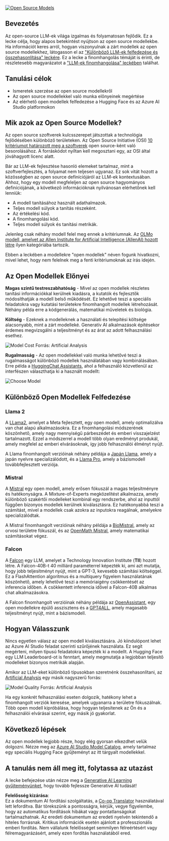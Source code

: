 <!--
CO_OP_TRANSLATOR_METADATA:
{
  "original_hash": "0bba96e53ab841d99db731892a51fab8",
  "translation_date": "2025-05-20T07:02:06+00:00",
  "source_file": "16-open-source-models/README.md",
  "language_code": "hu"
}
-->
[![Open Source Models](../../../translated_images/16-lesson-banner.7b9ebf8cdea6669d74be8212360e99a5653b0cd3ec513f50f12693ffec984ff1.hu.png)](https://aka.ms/gen-ai-lesson16-gh?WT.mc_id=academic-105485-koreyst)

## Bevezetés

Az open-source LLM-ek világa izgalmas és folyamatosan fejlődik. Ez a lecke célja, hogy alapos betekintést nyújtson az open source modellekbe. Ha információt keres arról, hogyan viszonyulnak a zárt modellek az open source modellekhez, látogasson el az ["Különböző LLM-ek felfedezése és összehasonlítása" leckére](../02-exploring-and-comparing-different-llms/README.md?WT.mc_id=academic-105485-koreyst). Ez a lecke a finomhangolás témáját is érinti, de részletesebb magyarázatot a ["LLM-ek finomhangolása" leckében](../18-fine-tuning/README.md?WT.mc_id=academic-105485-koreyst) találhat.

## Tanulási célok

- Ismeretek szerzése az open source modellekről
- Az open source modellekkel való munka előnyeinek megértése
- Az elérhető open modellek felfedezése a Hugging Face és az Azure AI Studio platformokon

## Mik azok az Open Source Modellek?

Az open source szoftverek kulcsszerepet játszottak a technológia fejlődésében különböző területeken. Az Open Source Initiative (OSI) [10 kritériumot határozott meg a szoftverek](https://web.archive.org/web/20241126001143/https://opensource.org/osd?WT.mc_id=academic-105485-koreyst) open source-ként való besorolásához. A forráskódot nyíltan kell megosztani egy, az OSI által jóváhagyott licenc alatt.

Bár az LLM-ek fejlesztése hasonló elemeket tartalmaz, mint a szoftverfejlesztés, a folyamat nem teljesen ugyanaz. Ez sok vitát hozott a közösségben az open source definíciójáról az LLM-ek kontextusában. Ahhoz, hogy egy modell megfeleljen az open source hagyományos definíciójának, a következő információknak nyilvánosan elérhetőnek kell lenniük:

- A modell tanításához használt adathalmazok.
- Teljes modell súlyok a tanítás részeként.
- Az értékelési kód.
- A finomhangolási kód.
- Teljes modell súlyok és tanítási metrikák.

Jelenleg csak néhány modell felel meg ennek a kritériumnak. Az [OLMo modell, amelyet az Allen Institute for Artificial Intelligence (AllenAI) hozott létre](https://huggingface.co/allenai/OLMo-7B?WT.mc_id=academic-105485-koreyst) ilyen kategóriába tartozik.

Ebben a leckében a modellekre "open modellek" néven fogunk hivatkozni, mivel lehet, hogy nem felelnek meg a fenti kritériumoknak az írás idején.

## Az Open Modellek Előnyei

**Magas szintű testreszabhatóság** - Mivel az open modellek részletes tanítási információkkal kerülnek kiadásra, a kutatók és fejlesztők módosíthatják a modell belső működését. Ez lehetővé teszi a speciális feladatokra vagy kutatási területekre finomhangolt modellek létrehozását. Néhány példa erre a kódgenerálás, matematikai műveletek és biológia.

**Költség** - Ezeknek a modelleknek a használati és telepítési költsége alacsonyabb, mint a zárt modelleké. Generatív AI alkalmazások építésekor érdemes megvizsgálni a teljesítményt és az árat az adott felhasználási esethez.

![Model Cost](../../../translated_images/model-price.bf4c17ebea0f13045f3c10fb8615e171c6a664837cb2f4107c312552149ae88d.hu.png)
Forrás: Artificial Analysis

**Rugalmasság** - Az open modellekkel való munka lehetővé teszi a rugalmasságot különböző modellek használatában vagy kombinálásában. Erre példa a [HuggingChat Assistants](https://huggingface.co/chat?WT.mc_id=academic-105485-koreyst), ahol a felhasználó közvetlenül az interfészen választhatja ki a használt modellt:

![Choose Model](../../../translated_images/choose-model.1f574fd269d66a894a92f8b8a1c4c3e7cf9e2d9ece5fc66c7d95efdc5d01501d.hu.png)

## Különböző Open Modellek Felfedezése

### Llama 2

A [LLama2](https://huggingface.co/meta-llama?WT.mc_id=academic-105485-koreyst), amelyet a Meta fejlesztett, egy open modell, amely optimalizálva van chat alapú alkalmazásokra. Ez a finomhangolási módszerének köszönhető, amely nagy mennyiségű párbeszédet és emberi visszajelzést tartalmazott. Ezzel a módszerrel a modell több olyan eredményt produkál, amely megfelel az emberi elvárásoknak, így jobb felhasználói élményt nyújt.

A Llama finomhangolt verzióinak néhány példája a [Japán Llama](https://huggingface.co/elyza/ELYZA-japanese-Llama-2-7b?WT.mc_id=academic-105485-koreyst), amely a japán nyelvre specializálódott, és a [Llama Pro](https://huggingface.co/TencentARC/LLaMA-Pro-8B?WT.mc_id=academic-105485-koreyst), amely a bázismodell továbbfejlesztett verziója.

### Mistral

A [Mistral](https://huggingface.co/mistralai?WT.mc_id=academic-105485-koreyst) egy open modell, amely erősen fókuszál a magas teljesítményre és hatékonyságra. A Mixture-of-Experts megközelítést alkalmazza, amely különböző szakértői modelleket kombinál egy rendszerbe, ahol az inputtól függően bizonyos modellek kerülnek kiválasztásra. Ez hatékonyabbá teszi a számítást, mivel a modellek csak azokra az inputokra reagálnak, amelyekre specializálódtak.

A Mistral finomhangolt verzióinak néhány példája a [BioMistral](https://huggingface.co/BioMistral/BioMistral-7B?text=Mon+nom+est+Thomas+et+mon+principal?WT.mc_id=academic-105485-koreyst), amely az orvosi területre fókuszál, és az [OpenMath Mistral](https://huggingface.co/nvidia/OpenMath-Mistral-7B-v0.1-hf?WT.mc_id=academic-105485-koreyst), amely matematikai számításokat végez.

### Falcon

A [Falcon](https://huggingface.co/tiiuae?WT.mc_id=academic-105485-koreyst) egy LLM, amelyet a Technology Innovation Institute (**TII**) hozott létre. A Falcon-40B-t 40 milliárd paraméterrel képezték ki, ami azt mutatja, hogy jobb teljesítményt nyújt, mint a GPT-3, kevesebb számítási költséggel. Ez a FlashAttention algoritmus és a multiquery figyelem használatának köszönhető, amely lehetővé teszi a memóriaigény csökkentését az inferencia időben. A csökkentett inferencia idővel a Falcon-40B alkalmas chat alkalmazásokra.

A Falcon finomhangolt verzióinak néhány példája az [OpenAssistant](https://huggingface.co/OpenAssistant/falcon-40b-sft-top1-560?WT.mc_id=academic-105485-koreyst), egy open modellekre épülő asszisztens és a [GPT4ALL](https://huggingface.co/nomic-ai/gpt4all-falcon?WT.mc_id=academic-105485-koreyst), amely magasabb teljesítményt nyújt, mint a bázismodell.

## Hogyan Válasszunk

Nincs egyetlen válasz az open modell kiválasztására. Jó kiindulópont lehet az Azure AI Studio feladat szerinti szűrőjének használata. Ez segít megérteni, milyen típusú feladatokra képezték ki a modellt. A Hugging Face egy LLM Leaderboard-ot is fenntart, amely megmutatja a legjobban teljesítő modelleket bizonyos metrikák alapján.

Amikor az LLM-eket különböző típusokban szeretnénk összehasonlítani, az [Artificial Analysis](https://artificialanalysis.ai/?WT.mc_id=academic-105485-koreyst) egy másik nagyszerű forrás:

![Model Quality](../../../translated_images/model-quality.10696c659e8e327352b6c2352d000092a0a91abb31a1ffd337fb16a9edcb7d9c.hu.png)
Forrás: Artificial Analysis

Ha egy konkrét felhasználási eseten dolgozik, hatékony lehet a finomhangolt verziók keresése, amelyek ugyanarra a területre fókuszálnak. Több open modell kipróbálása, hogy hogyan teljesítenek az Ön és a felhasználói elvárásai szerint, egy másik jó gyakorlat.

## Következő lépések

Az open modellek legjobb része, hogy elég gyorsan elkezdhet velük dolgozni. Nézze meg az [Azure AI Studio Model Catalog](https://ai.azure.com?WT.mc_id=academic-105485-koreyst), amely tartalmaz egy speciális Hugging Face gyűjteményt az itt tárgyalt modellekkel.

## A tanulás nem áll meg itt, folytassa az utazást

A lecke befejezése után nézze meg a [Generative AI Learning gyűjteményünket](https://aka.ms/genai-collection?WT.mc_id=academic-105485-koreyst), hogy tovább fejlessze Generative AI tudását!

**Felelősség kizárása**:  
Ez a dokumentum AI fordítási szolgáltatás, a [Co-op Translator](https://github.com/Azure/co-op-translator) használatával lett lefordítva. Bár törekszünk a pontosságra, kérjük, vegye figyelembe, hogy az automatikus fordítások hibákat vagy pontatlanságokat tartalmazhatnak. Az eredeti dokumentum az eredeti nyelvén tekintendő a hiteles forrásnak. Kritikus információk esetén ajánlott a professzionális emberi fordítás. Nem vállalunk felelősséget semmilyen félreértésért vagy félremagyarázásért, amely ezen fordítás használatából ered.